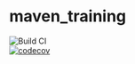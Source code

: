 # maven_training
![Build CI](https://github.com/ouahiza/maven_training/actions/workflows/build.yml/badge.svg)  
[![codecov](https://codecov.io/gh/ouahiza/maven_training/branch/main/graph/badge.svg?token=YCKSJ0UBHZ)](https://codecov.io/gh/ouahiza/maven_training)
